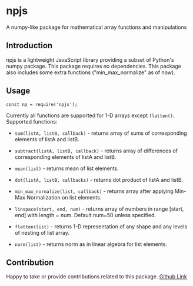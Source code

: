 # npjs

A numpy-like package for mathematical array functions and manipulations

## Introduction

npjs is a lightweight JavaScript library providing a subset of Python's numpy package. This package requires no dependencies. This package also includes some extra functions ("min_max_normalize" as of now).

## Usage

```const np = require('npjs');```

Currently all functions are supported for 1-D arrays except ```flatten()```. Supported functions:

- ```sum(listA, listB, callback)``` - returns array of sums of corresponding elements of listA and listB.

- ```subtract(listA, listB, callback)``` - returns array of differences of corresponding elements of listA and listB.

- ```mean(list)``` - returns mean of list elements.

- ```dot(listA, listB, callbacks)``` - returns dot product of listA and listB.

- ```min_max_normalize(list, callback)``` - returns array after applying Min-Max Normalization on list elements.

- ```linspace(start, end, num)``` - returns array of numbers in range [start, end] with length = num. Default num=50 unless specified.

- ```flatten(list)``` - returns 1-D representation of any shape and any levels of nesting of list array.

- ```norm(list)``` - returns norm as in linear algebra for list elements.

## Contribution

Happy to take or provide contributions related to this package. [Github Link](https://github.com/hrishibawane/npjs)